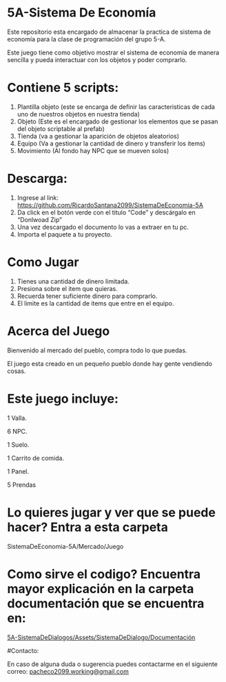 # 5A-Sistema De Economía
Este repositorio esta encargado de almacenar la practica de sistema de economía para la clase de programación del grupo 5-A.


Este juego tiene como objetivo mostrar el sistema de economía  de manera sencilla y pueda
interactuar con los objetos y poder comprarlo.


# Contiene 5 scripts:
1. Plantilla objeto (este se encarga de definir las caracteristicas de cada uno de 
nuestros objetos en nuestra tienda)
2. Objeto (Este es el encargado de gestionar los elementos que se pasan del objeto scriptable al prefab)
3. Tienda (va a gestionar la aparición de objetos aleatorios)
4. Equipo (Va a gestionar la cantidad de dinero y transferir los items)
5. Movimiento (Al fondo hay NPC que se mueven solos)

# Descarga:
1. Ingrese al link: https://github.com/RicardoSantana2099/SistemaDeEconomia-5A
2. Da click en el botón verde con el titulo “Code” y descárgalo en “Donlwoad Zip”
3. Una vez descargado el documento lo vas a extraer en tu pc.
4. Importa el paquete a tu proyecto.


# Como Jugar
1. Tienes una cantidad de dinero limitada.
2. Presiona sobre el item que quieras.
3. Recuerda tener suficiente dinero para comprarlo.
4. El limite es la cantidad de items que entre en el equipo.

# Acerca del Juego

Bienvenido al mercado del pueblo, compra todo lo que puedas.

El juego esta creado en un pequeño pueblo donde hay gente vendiendo cosas.

# Este juego incluye:

1 Valla.

6 NPC.

1 Suelo.

1 Carrito de comida.

1 Panel.

5 Prendas

# Lo quieres jugar y ver que se puede hacer? Entra a esta carpeta

SistemaDeEconomia-5A/Mercado/Juego


# Como sirve el codigo? Encuentra mayor explicación en la carpeta documentación que se encuentra en: 

[5A-SistemaDeDialogos/Assets/SistemaDeDialogo/Documentación](https://github.com/RicardoSantana2099/SistemaDeEconomia-5A/tree/main/Mercado/Assets/SistemaDeEconomia/Documentaci%C3%B3)

#Contacto:

En caso de alguna duda o sugerencia puedes contactarme en el siguiente correo:
pacheco2099.working@gmail.com
